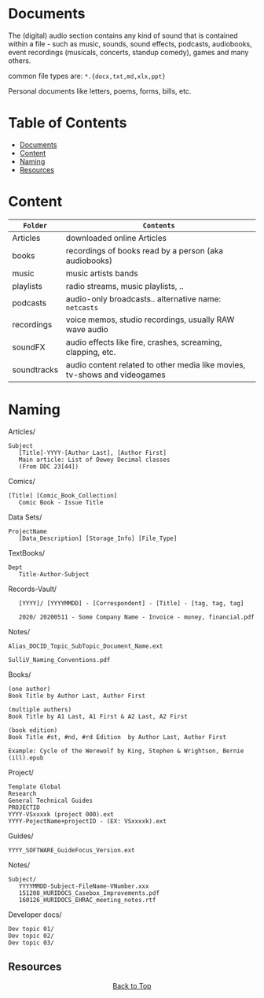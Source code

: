 # Documents

The (digital) audio section contains any kind of sound that is contained within a file - such as music, sounds, sound effects, podcasts, audiobooks, event recordings (musicals, concerts, standup comedy), games and many others.

common file types are: `*.{docx,txt,md,xlx,ppt}`

Personal documents like letters, poems, forms, bills, etc.

Table of Contents  
===
 - [Documents](#documents)  
 - [Content](#content)    
 - [Naming](#naming)  
 - [Resources](#resources) 


# Content

| `Folder`    | `Contents`                                                                |
| ----------- | ------------------------------------------------------------------------- |
| Articles    | downloaded online Articles                                                |
| books       | recordings of books read by a person (aka audiobooks)                     |
| music       | music artists   bands                                                     |
| playlists   | radio streams, music playlists, ..                                        |
| podcasts    | audio-only broadcasts.. alternative name: `netcasts`                      |
| recordings  | voice memos, studio recordings, usually RAW wave audio                    |
| soundFX     | audio effects like fire, crashes, screaming, clapping, etc.               |
| soundtracks | audio content related to other media like movies, tv-shows and videogames |

# Naming

Articles/
```
Subject
   [Title]-YYYY-[Author Last], [Author First]
   Main article: List of Dewey Decimal classes
   (From DDC 23[44])
```
Comics/
```
[Title] [Comic_Book_Collection]
   Comic Book - Issue Title
```
Data Sets/
```
ProjectName
   [Data_Description] [Storage_Info] [File_Type]
```
TextBooks/
```
Dept
   Title-Author-Subject
```
Records-Vault/
```
   [YYYY]/ [YYYYMMDD] - [Correspondent] - [Title] - [tag, tag, tag]

   2020/ 20200511 - Some Company Name - Invoice - money, financial.pdf
```
Notes/
```
Alias_DOCID_Topic_SubTopic_Document_Name.ext

SulliV_Naming_Conventions.pdf
```
Books/
```
(one author)
Book Title by Author Last, Author First

(multiple authers)
Book Title by A1 Last, A1 First & A2 Last, A2 First

(book edition)
Book Title #st, #nd, #rd Edition  by Author Last, Author First

Example: Cycle of the Werewolf by King, Stephen & Wrightson, Bernie (ill).epub
```
Project/
```
Template Global
Research
General Technical Guides
PROJECTID
YYYY-VSxxxxk (project 000).ext
YYYY-PojectName+projectID - (EX: VSxxxxk).ext
```
Guides/
```
YYYY_SOFTWARE_GuideFocus_Version.ext
```
Notes/
```
Subject/
   YYYYMMDD-Subject-FileName-VNumber.xxx
   151208_HURIDOCS_Casebox_Improvements.pdf
   160126_HURIDOCS_EHRAC_meeting_notes.rtf
```
Developer docs/
``` 
Dev topic 01/
Dev topic 02/
Dev topic 03/
```
## Resources


<div style="text-align: center;">

[Back to Top](#archive)

</div>
